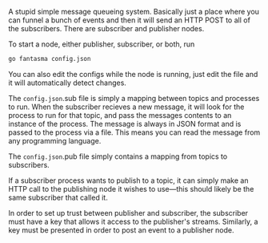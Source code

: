 A stupid simple message queueing system. Basically just a place where you can funnel a bunch of events and then it will send an HTTP POST to all of the subscribers.
There are subscriber and publisher nodes.

To start a node, either publisher, subscriber, or both, run

```bash
go fantasma config.json
```

You can also edit the configs while the node is running, just edit the file and it will automatically detect changes.

The `config.json`.sub file is simply a mapping between topics and processes to run. When the subscriber recieves a new message, it will look for the process to run for that topic, and pass the messages contents to an instance of the process. The message is always in JSON format and is passed to the process via a file. This means you can read the message from any programming language.

The `config.json`.pub file simply contains a mapping from topics to subscribers.

If a subscriber process wants to publish to a topic, it can simply make an HTTP call to the publishing node it wishes to use—this should likely be the same subscriber that called it.

In order to set up trust between publisher and subscriber, the subscriber must have a key that allows it access to the publisher's streams. Similarly, a key must be presented in order to post an event to a publisher node.